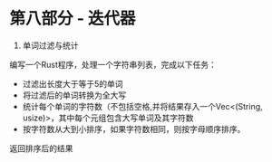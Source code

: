 # 第八部分 - 迭代器

1. 单词过滤与统计

编写一个Rust程序，处理一个字符串列表，完成以下任务：

+ 过滤出长度大于等于5的单词
+ 将过滤后的单词转换为全大写
+ 统计每个单词的字符数（不包括空格,并将结果存入一个Vec<(String, usize)>，其中每个元组包含大写单词及其字符数
+ 按字符数从大到小排序，如果字符数相同，则按字母顺序排序。

返回排序后的结果


